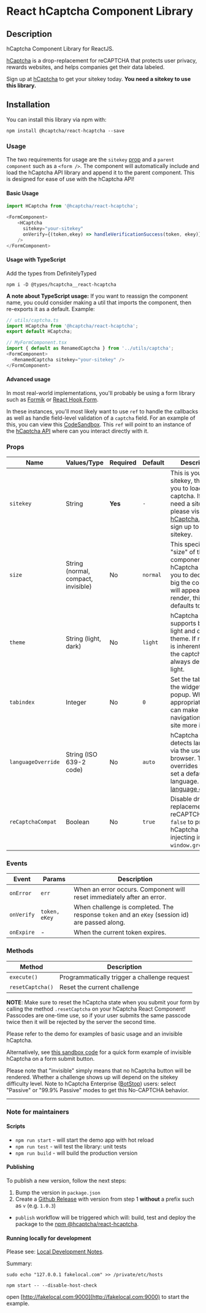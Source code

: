 # React hCaptcha Component Library

## Description

hCaptcha Component Library for ReactJS.

[hCaptcha](https://www.hcaptcha.com) is a drop-replacement for reCAPTCHA that protects user privacy, rewards websites, and helps companies get their data labeled.

Sign up at [hCaptcha](https://www.hcaptcha.com) to get your sitekey today. **You need a sitekey to use this library.**

## Installation

You can install this library via npm with:

```
npm install @hcaptcha/react-hcaptcha --save
```

### Usage
The two requirements for usage are the `sitekey` [prop](#props) and a `parent component` such as a `<form />`. The component will automatically include and load the
hCaptcha API library and append it to the parent component. This is designed for ease of use with the hCaptcha API!

#### Basic Usage

```js
import HCaptcha from '@hcaptcha/react-hcaptcha';

<FormComponent>
    <HCaptcha
      sitekey="your-sitekey"
      onVerify={(token,ekey) => handleVerificationSuccess(token, ekey)}
    />
</FormComponent>
```

#### Usage with TypeScript
Add the types from DefinitelyTyped

```
npm i -D @types/hcaptcha__react-hcaptcha
```

**A note about TypeScript usage:** If you want to reassign the component name, you could consider making a util that imports the component, then re-exports it as a default. Example:

```ts
// utils/captcha.ts
import HCaptcha from '@hcaptcha/react-hcaptcha';
export default HCaptcha;

// MyFormComponent.tsx
import { default as RenamedCaptcha } from '../utils/captcha';
<FormComponent>
  <RenamedCaptcha sitekey="your-sitekey" />
</FormComponent>
```

#### Advanced usage

In most real-world implementations, you'll probably be using a form library such as [Formik](https://github.com/jaredpalmer/formik) or [React Hook Form](https://github.com/react-hook-form/react-hook-form).

In these instances, you'll most likely want to use `ref` to handle the callbacks as well as handle field-level validation of a `captcha` field. For an example of this, you can view this [CodeSandbox](https://codesandbox.io/s/react-hcaptchaform-example-forked-ngxge?file=/src/Form.jsx).  This `ref` will point to an instance of the [hCaptcha API](https://docs.hcaptcha.com/configuration#jsapi) where can you interact directly with it.

### Props

|Name|Values/Type|Required|Default|Description|
|---|---|---|---|---|
|`sitekey`|String|**Yes**|`-`|This is your sitekey, this allows you to load captcha. If you need a sitekey, please visit [hCaptcha](https://www.hcaptcha.com), and sign up to get your sitekey.|
|`size`|String (normal, compact, invisible)|No|`normal`|This specifies the "size" of the component. hCaptcha allows you to decide how big the component will appear on render, this always defaults to normal.|
|`theme`|String (light, dark)|No|`light`|hCaptcha supports both a light and dark theme. If no theme is inherently set, the captcha will always default to light.|
|`tabindex`|Integer|No|`0`|Set the tabindex of the widget and popup. When appropriate, this can make navigation of your site more intuitive.|
|`languageOverride`|String (ISO 639-2 code)|No|`auto`|hCaptcha auto-detects language via the user's browser. This overrides that to set a default UI language. See [language codes](https://hcaptcha.com/docs/languages).|
|`reCaptchaCompat`|Boolean|No|`true`|Disable drop-in replacement for reCAPTCHA with `false` to prevent hCaptcha from injecting into `window.grecaptcha`.|

### Events

|Event|Params|Description|
|---|---|---|
|`onError`|`err`|When an error occurs. Component will reset immediately after an error.|
|`onVerify`|`token, eKey`|When challenge is completed. The response `token` and an `eKey` (session id) are passed along.|
|`onExpire`|-|When the current token expires.|

### Methods

|Method|Description|
|---|---|
|`execute()`|Programmatically trigger a challenge request|
|`resetCaptcha()`|Reset the current challenge|


**NOTE**: Make sure to reset the hCaptcha state when you submit your form by calling the method `.resetCaptcha` on your hCaptcha React Component! Passcodes are one-time use, so if your user submits the same passcode twice then it will be rejected by the server the second time.

Please refer to the demo for examples of basic usage and an invisible hCaptcha.

Alternatively, see [this sandbox code](https://codesandbox.io/s/react-hcaptchaform-example-invisible-f7ekt) for a quick form example of invisible hCaptcha on a form submit button.

Please note that "invisible" simply means that no hCaptcha button will be rendered. Whether a challenge shows up will depend on the sitekey difficulty level. Note to hCaptcha Enterprise ([BotStop](https://www.botstop.com)) users: select "Passive" or "99.9% Passive" modes to get this No-CAPTCHA behavior.

---

### Note for maintainers

#### Scripts

* `npm run start` - will start the demo app with hot reload
* `npm run test` - will test the library: unit tests
* `npm run build` - will build the production version


#### Publishing

To publish a new version, follow the next steps:
1. Bump the version in `package.json`
2. Create a [Github Release](https://docs.github.com/en/free-pro-team@latest/github/administering-a-repository/managing-releases-in-a-repository#creating-a-release) with version from step 1 **without** a prefix such as `v` (e.g. `1.0.3`)
  * `publish` workflow will be triggered which will: build, test and deploy the package to the [npm @hcaptcha/react-hcaptcha](https://www.npmjs.com/package/@hcaptcha/react-hcaptcha).


#### Running locally for development

Please see: [Local Development Notes](https://docs.hcaptcha.com/#localdev).

Summary:

`sudo echo "127.0.0.1 fakelocal.com" >> /private/etc/hosts`

`npm start -- --disable-host-check`

open [http://fakelocal.com:9000](http://fakelocal.com:9000) to start the example.
